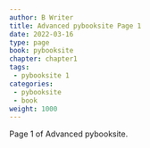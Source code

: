 ```yaml
---
author: B Writer
title: Advanced pybooksite Page 1
date: 2022-03-16
type: page
book: pybooksite
chapter: chapter1
tags:
 - pybooksite 1
categories:
 - pybooksite
 - book
weight: 1000
---
```


Page 1 of Advanced pybooksite.